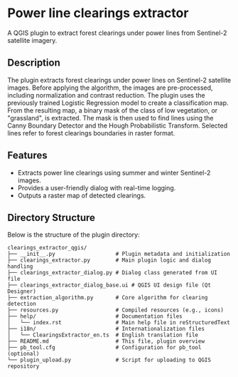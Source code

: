 # Power line clearings extractor

A QGIS plugin to extract forest clearings under power lines from Sentinel-2 satellite imagery.

## Description

The plugin extracts forest clearings under power lines on Sentinel-2 satellite images. Before applying the algorithm, the images are pre-processed, including normalization and contrast reduction. The plugin uses the previously trained Logistic Regression model to create a classification map. From the resulting map, a binary mask of the class of low vegetation, or "grassland", is extracted. The mask is then used to find lines using the Canny Boundary Detector and the Hough Probabilistic Transform. Selected lines refer to forest clearings boundaries in raster format.

## Features

- Extracts power line clearings using summer and winter Sentinel-2 images.
- Provides a user-friendly dialog with real-time logging.
- Outputs a raster map of detected clearings.

## Directory Structure

Below is the structure of the plugin directory:

```
clearings_extractor_qgis/
├── __init__.py                   # Plugin metadata and initialization
├── clearings_extractor.py        # Main plugin logic and dialog handling
├── clearings_extractor_dialog.py # Dialog class generated from UI file
├── clearings_extractor_dialog_base.ui # QGIS UI design file (Qt Designer)
├── extraction_algorithm.py       # Core algorithm for clearing detection
├── resources.py                  # Compiled resources (e.g., icons)
├── help/                         # Documentation files
│   └── index.rst                 # Main help file in reStructuredText
├── i18n/                         # Internationalization files
│   └── ClearingsExtractor_en.ts  # English translation file
├── README.md                     # This file, plugin overview
├── pb_tool.cfg                   # Configuration for pb_tool (optional)
└── plugin_upload.py              # Script for uploading to QGIS repository
```
